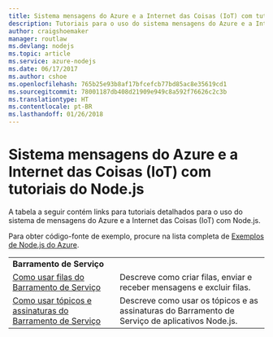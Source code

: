 ```yaml
---
title: Sistema mensagens do Azure e a Internet das Coisas (IoT) com tutoriais do Node.js
description: Tutoriais para o uso do sistema mensagens do Azure e a Internet das Coisas (IoT) com Node.js.
author: craigshoemaker
manager: routlaw
ms.devlang: nodejs
ms.topic: article
ms.service: azure-nodejs
ms.date: 06/17/2017
ms.author: cshoe
ms.openlocfilehash: 765b25e93b8af17bfcefcb77bd85ac8e35619cd1
ms.sourcegitcommit: 78001187db408d21909e949c8a592f76626c2c3b
ms.translationtype: HT
ms.contentlocale: pt-BR
ms.lasthandoff: 01/26/2018
---
```

# <a name="azure-messaging-and-internet-of-things-iot-with-nodejs-tutorials"></a>Sistema mensagens do Azure e a Internet das Coisas (IoT) com tutoriais do Node.js

A tabela a seguir contém links para tutoriais detalhados para o uso do sistema de mensagens do Azure e a Internet das Coisas (IoT) com Node.js.

Para obter código-fonte de exemplo, procure na lista completa de [Exemplos de Node.js do Azure](https://azure.microsoft.com/resources/samples/?term=nodejs).

| | |
|---|---|
| **Barramento de Serviço** ||
| [Como usar filas do Barramento de Serviço](http://docs.microsoft.com/azure/service-bus-messaging/service-bus-nodejs-how-to-use-queues?toc=/azure/node/toc.json&bc=/azure/node/toc.json) | Descreve como criar filas, enviar e receber mensagens e excluir filas. |
| [Como usar tópicos e assinaturas do Barramento de Serviço](http://docs.microsoft.com/azure/service-bus-messaging/service-bus-nodejs-how-to-use-topics-subscriptions?toc=/azure/node/toc.json&bc=/azure/node/toc.json) | Descreve como usar os tópicos e as assinaturas do Barramento de Serviço de aplicativos Node.js. |
